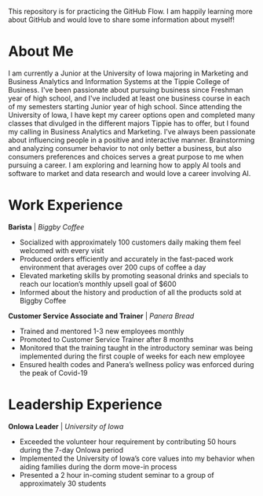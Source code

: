 This repository is for practicing the GitHub Flow. I am happily learning more about GitHub and would love to share some information about myself!

# About Me
I am currently a Junior at the University of Iowa majoring in Marketing and Business Analytics and Information Systems at the Tippie College of Business. I've been passionate about pursuing business since Freshman year of high school, and I've included at least one business course in each of my semesters starting Junior year of high school. Since attending the University of Iowa, I have kept my career options open and completed many classes that divulged in the different majors Tippie has to offer, but I found my calling in Business Analytics and Marketing. I've always been passionate about influencing people in a positive and interactive manner. Brainstorming and analyzing consumer behavior to not only better a business, but also consumers preferences and choices serves a great purpose to me when pursuing a career. I am exploring and learning how to apply AI tools and software to market and data research and would love a career involving AI.

# Work Experience
**Barista** | *Biggby Coffee*
- Socialized with approximately 100 customers daily making them feel welcomed with every visit
- Produced orders efficiently and accurately in the fast-paced work environment that averages over 200 cups of coffee a day
- Elevated marketing skills by promoting seasonal drinks and specials to reach our location’s monthly upsell goal of $600
- Informed about the history and production of all the products sold at Biggby Coffee

**Customer Service Associate and Trainer** | *Panera Bread*
- Trained and mentored 1-3 new employees monthly
- Promoted to Customer Service Trainer after 8 months
- Monitored that the training taught in the introductory seminar was being implemented during the first couple of weeks for each new employee
- Ensured health codes and Panera’s wellness policy was enforced during the peak of Covid-19

# Leadership Experience
**OnIowa Leader** | *University of Iowa*
- Exceeded the volunteer hour requirement by contributing 50 hours during the 7-day OnIowa period
- Implemented the University of Iowa’s core values into my behavior when aiding families during the dorm move-in process
- Presented a 2 hour in-coming student seminar to a group of approximately 30 students

